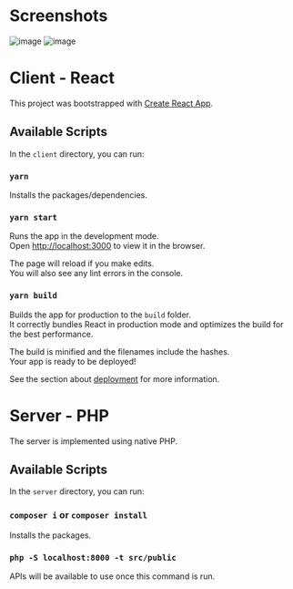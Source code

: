 # Screenshots
![image](https://github.com/jqamaya/hubspot-oauth-contacts/assets/13392538/c8493ff8-c92c-4fc8-a32b-a970800b1013)
![image](https://github.com/jqamaya/hubspot-oauth-contacts/assets/13392538/610f9d27-2796-4f8c-b18d-9bd186249e37)


# Client - React

This project was bootstrapped with [Create React App](https://github.com/facebook/create-react-app).

## Available Scripts

In the `client` directory, you can run:

### `yarn`

Installs the packages/dependencies.

### `yarn start`

Runs the app in the development mode.\
Open [http://localhost:3000](http://localhost:3000) to view it in the browser.

The page will reload if you make edits.\
You will also see any lint errors in the console.

### `yarn build`

Builds the app for production to the `build` folder.\
It correctly bundles React in production mode and optimizes the build for the best performance.

The build is minified and the filenames include the hashes.\
Your app is ready to be deployed!

See the section about [deployment](https://facebook.github.io/create-react-app/docs/deployment) for more information.


# Server - PHP

The server is implemented using native PHP.

## Available Scripts

In the `server` directory, you can run:

### `composer i` or `composer install`

Installs the packages.

### `php -S localhost:8000 -t src/public`

APIs will be available to use once this command is run.
